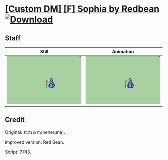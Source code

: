 # [\[Custom DM\] \[F\] Sophia by Redbean](./) [![Download](https://img.shields.io/badge/Download--red?style=social&logo=github)](https://minhaskamal.github.io/DownGit/#/home?url=https://github.com/Klokinator/FE-Repo/tree/main/Battle%20Animations%2FMagi%20-%20Dark-Type%2F%5BCustom%20DM%5D%20%5BF%5D%20Sophia%20by%20Redbean%2F7.%20Staff)

## Staff

| Still | Animation |
| :---: | :-------: |
| ![Staff still](./Staff_000.png) | ![Staff](./Staff.gif) |

## Credit

Original: ねねるね(nenerune).

improved version: Red Bean.

Script: 7743.

